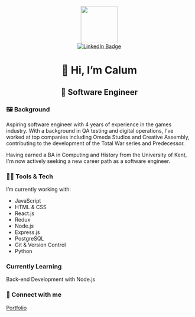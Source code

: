 <div id="header" align="center">
  <img src="https://media.giphy.com/media/v1.Y2lkPTc5MGI3NjExYWRhNmQyMWE0Nzg1NWFkM2QwYzYyZDFmNDViYmFiZDhlYzFkNzcyOSZlcD12MV9pbnRlcm5hbF9naWZzX2dpZklkJmN0PXM/M9gbBd9nbDrOTu1Mqx/giphy.gif" width="100"/>
</div>

<div id="badges" align="center">
  <a href="https://www.linkedin.com/in/calum-laverick-5a9133162/">
    <img src="https://img.shields.io/badge/LinkedIn-blue?style=for-the-badge&logo=linkedin&logoColor=white" alt="LinkedIn Badge"/>
  </a>
</div>

<div id="profileCount" align="center">
  <img src="https://komarev.com/ghpvc/?username=Calum09&style=flat-square&color=blue" alt=""/>
</div>


<h1 align="center"> 👋 Hi, I’m Calum </h1>
<h2 align="center"> 🌱 Software Engineer </h2>

### 🖼 Background
Aspiring software engineer with 4 years of experience in the games industry. With a background in QA testing and digital operations, I've worked at top companies including Omeda Studios and Creative Assembly, contributing to the development of the Total War series and Predecessor.

Having earned a BA in Computing and History from the University of Kent, I'm now actively seeking a new career path as a software engineer.

### 🧑‍💻 Tools & Tech
I’m currently working with: 
- JavaScript
- HTML & CSS 
- React.js
- Redux
- Node.js
- Express.js 
- PostgreSQL
- Git & Version Control
- Python 

### Currently Learning 
Back-end Development with Node.js

### 🔗 Connect with me

<a href="https://calum09.github.io/">Portfolio</a>

<!---
Calum09/Calum09 is a ✨ special ✨ repository because its `README.md` (this file) appears on your GitHub profile.
You can click the Preview link to take a look at your changes.
--->
